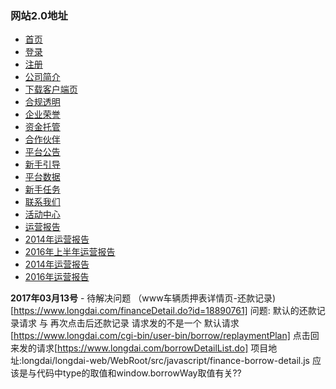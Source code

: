 ### 网站2.0地址

- [首页](10.10.1.86:8081/index)
- [登录](10.10.1.86:8081/login)
- [注册](10.10.1.86:8081/register)
- [公司简介](10.10.1.86:8081/company)
- [下载客户端页](10.10.1.86:8081/download)
- [合规透明](10.10.1.86:8081/comTransparent)
- [企业荣誉](10.10.1.86:8081/honorAgreement)
- [资金托管](10.10.1.86:8081/supReport)
- [合作伙伴](10.10.1.86:8081/partners)
- [平台公告](10.10.1.86:8081/companyNotice)
- [新手引导](10.10.1.86:8081/guide)
- [平台数据](10.10.1.86:8081/realTimeData)
- [新手任务](10.10.1.86:8081/noviceTask)
- [联系我们](10.10.1.86:8081/contactUs)
- [活动中心](10.10.1.86:8081/activities)
- [运营报告](10.10.1.86:8081/operationReport2015)
- [2014年运营报告](10.10.1.86:8081/operationReport?id=1)
- [2016年上半年运营报告](10.10.1.86:8081/operationReport?id=20160630)
- [2014年运营报告](10.10.1.86:8081/operationReport?id=2014)
- [2016年运营报告](10.10.1.86:8081/operationReport2016)


**2017年03月13号**
	- 待解决问题
	     （www车辆质押表详情页-还款记录)[https://www.longdai.com/financeDetail.do?id=18890761]
	      问题: 默认的还款记录请求 与 再次点击后还款记录 请求发的不是一个
	      默认请求[https://www.longdai.com/cgi-bin/user-bin/borrow/replaymentPlan]  点击回来发的请求[https://www.longdai.com/borrowDetailList.do]
	      项目地址:longdai/longdai-web/WebRoot/src/javascript/finance-borrow-detail.js
	      应该是与代码中type的取值和window.borrowWay取值有关??

